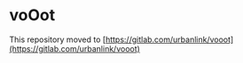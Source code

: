 # voOot
This repository moved to [https://gitlab.com/urbanlink/vooot](https://gitlab.com/urbanlink/vooot)

